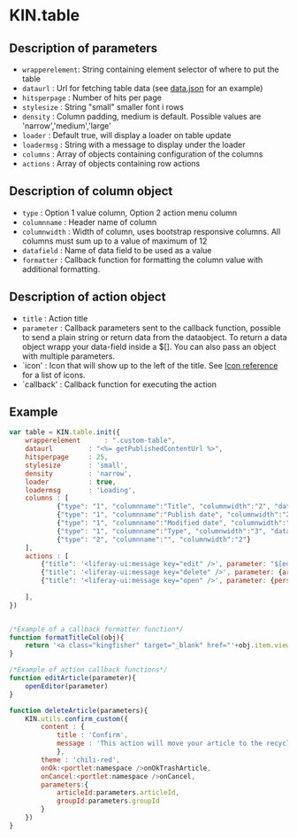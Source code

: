 # KIN.table

## Description of parameters
* `wrapperelement`: String containing element selector of where to put the table
* `dataurl` 	: Url for fetching table data (see [data.json](https://github.com/kinnarps/KIN/blob/master/table/data.json) for an example)
* `hitsperpage` : Number of hits per page
* `stylesize`	: String "small" smaller font i rows
* `density`	: Column padding, medium is default. Possible values are 'narrow','medium','large'
* `loader`	: Default true, will display a loader on table update
* `loadermsg`	: String with a message to display under the loader
* `columns`	: Array of objects containing configuration of the columns
* `actions`	: Array of objects containing row actions

## Description of column object
* `type`	: Option 1 value column, Option 2 action menu column
* `columnname`	: Header name of column
* `columnwidth`	: Width of column, uses bootstrap responsive columns. All columns must sum up to a value of maximum of 12
* `datafield`	: Name of data field to be used as a value
* `formatter`	: Callback function for formatting the column value with additional formatting.

## Description of action object
* `title`	: Action title
* `parameter`	: Callback parameters sent to the callback function, possible to send a plain string or return data from the dataobject. To return a data object wrapp your data-field inside a $[]. You can also pass an object with multiple parameters.
* `icon'	: Icon that will show up to the left of the title. See [Icon reference](http://liferay.github.io/alloy-bootstrap/base-css.html#icons) for a list of icons.
* `callback'	: Callback function for executing the action

## Example 
```javascript
var table = KIN.table.init({
	wrapperelement	 	: ".custom-table",
	dataurl			: "<%= getPublishedContentUrl %>",
	hitsperpage		: 25,
	stylesize		: 'small',
	density			: 'narrow',
	loader			: true,
	loadermsg		: 'Loading',
	columns : [
			{"type": "1", "columnname":"Title", "columnwidth":"2", "datafield":"title",formatter : formatTitleCol},
			{"type": "1", "columnname":"Publish date", "columnwidth":"2", "datafield":"publishDate"},
			{"type": "1", "columnname":"Modified date", "columnwidth":"3", "datafield":"modifiedDate"},
			{"type": "1", "columnname":"Type", "columnwidth":"3", "datafield":"structureName"},
			{"type": "2", "columnname":"", "columnwidth":"2"}
	],
	actions : [
		{"title": '<liferay-ui:message key="edit" />', parameter: "$[editUrl]", "icon": "icon-edit",callback:editArticle},
		{"title": '<liferay-ui:message key="delete" />', parameter: {articleId:"$[articleId]",groupId:"$[groupId]"},"icon": "icon-trash", callback:deleteArticle},
		{"title": '<liferay-ui:message key="open" />', parameter: {personType:"Supplier",url:"$[viewurl]",title:"$[title]"}, "icon": "icon-search",callback:openurl},
  			
	],
})


/*Example of a callback formatter function*/
function formatTitleCol(obj){
	return '<a class="kingfisher" target="_blank" href="'+obj.item.viewurl+'">'+obj.columnvalue+'</a>';
}

/*Example of action callback functions*/
function editArticle(parameter){
	openEditor(parameter)
}

function deleteArticle(parameters){
	KIN.utils.confirm_custom({
		content : {
			title : 'Confirm',
			message : 'This action will move your article to the recycle bin.'
			},
		theme : 'chili-red',
		onOk:<portlet:namespace />onOkTrashArticle,
		onCancel:<portlet:namespace />onCancel,
		parameters:{
			articleId:parameters.articleId,
			groupId:parameters.groupId
		}
	})
}
```
